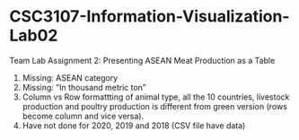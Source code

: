 # CSC3107-Information-Visualization-Lab02
Team Lab Assignment 2: Presenting ASEAN Meat Production as a Table

1. Missing: ASEAN category  
2. ⁠Missing: ”In thousand metric ton”
3. ⁠Column vs Row formattting of animal type, all the 10 countries, livestock production and poultry production is different from green version (rows become column and vice versa).
4. ⁠Have not done for 2020, 2019 and 2018 (CSV file have data)
